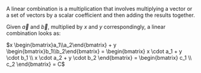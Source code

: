  A linear combination is a multiplication that involves multiplying a vector or a set of vectors by a scalar coefficient and then adding the results together.

Given $\vec{a}$ and $\vec{b}$, multiplied by $x$ and $y$ correspondingly, a linear combination looks as:

$x \begin{bmatrix}a_1\\a_2\end{bmatrix} + y \begin{bmatrix}b_1\\b_2\end{bmatrix} = \begin{bmatrix} x \cdot a_1 + y \cdot b_1 \\ x \cdot a_2 + y \cdot b_2 \end{bmatrix} = \begin{bmatrix} c_1 \\ c_2 \end{bmatrix} = C$

